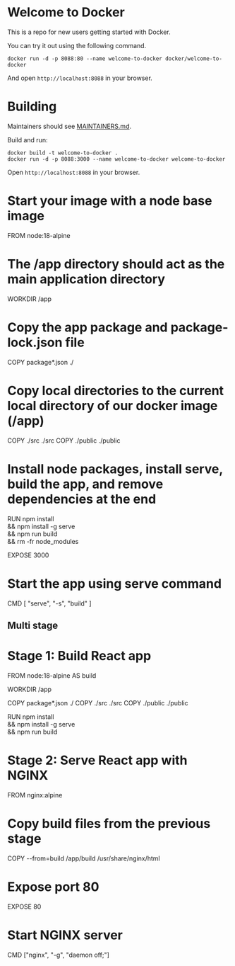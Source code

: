 # Welcome to Docker

This is a repo for new users getting started with Docker.

You can try it out using the following command.
```
docker run -d -p 8088:80 --name welcome-to-docker docker/welcome-to-docker
```
And open `http://localhost:8088` in your browser.

# Building

Maintainers should see [MAINTAINERS.md](MAINTAINERS.md).

Build and run:
```
docker build -t welcome-to-docker . 
docker run -d -p 8088:3000 --name welcome-to-docker welcome-to-docker
```
Open `http://localhost:8088` in your browser.



# Start your image with a node base image
FROM node:18-alpine

# The /app directory should act as the main application directory
WORKDIR /app

# Copy the app package and package-lock.json file
COPY package*.json ./

# Copy local directories to the current local directory of our docker image (/app)
COPY ./src ./src
COPY ./public ./public

# Install node packages, install serve, build the app, and remove dependencies at the end
RUN npm install \
    && npm install -g serve \
    && npm run build \
    && rm -fr node_modules

EXPOSE 3000

# Start the app using serve command
CMD [ "serve", "-s", "build" ]



## Multi stage 

# Stage 1: Build React app
FROM node:18-alpine AS build

WORKDIR /app

COPY package*.json ./
COPY ./src ./src
COPY ./public ./public

RUN npm install \
    && npm install -g serve \
    && npm run build

# Stage 2: Serve React app with NGINX
FROM nginx:alpine

# Copy build files from the previous stage
COPY --from=build /app/build /usr/share/nginx/html

# Expose port 80
EXPOSE 80

# Start NGINX server
CMD ["nginx", "-g", "daemon off;"]
